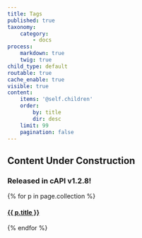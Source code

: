 ```yaml
---
title: Tags
published: true
taxonomy:
    category:
        - docs
process:
    markdown: true
    twig: true
child_type: default
routable: true
cache_enable: true
visible: true
content:
    items: '@self.children'
    order:
        by: title
        dir: desc
    limit: 99
    pagination: false
---
```


## Content Under Construction

### Released in cAPI v1.2.8!

{% for p in page.collection %}
#### [ {{ p.title }}]({{p.link}})
{% endfor %}